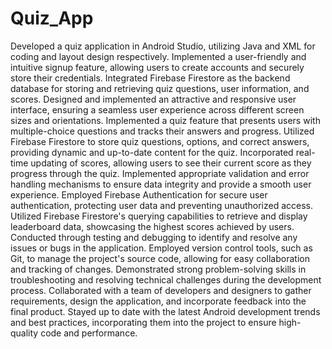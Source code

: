 # Quiz_App

Developed a quiz application in Android Studio, utilizing Java and XML for coding and layout design respectively.
Implemented a user-friendly and intuitive signup feature, allowing users to create accounts and securely store their credentials.
Integrated Firebase Firestore as the backend database for storing and retrieving quiz questions, user information, and scores.
Designed and implemented an attractive and responsive user interface, ensuring a seamless user experience across different screen sizes and orientations.
Implemented a quiz feature that presents users with multiple-choice questions and tracks their answers and progress.
Utilized Firebase Firestore to store quiz questions, options, and correct answers, providing dynamic and up-to-date content for the quiz.
Incorporated real-time updating of scores, allowing users to see their current score as they progress through the quiz.
Implemented appropriate validation and error handling mechanisms to ensure data integrity and provide a smooth user experience.
Employed Firebase Authentication for secure user authentication, protecting user data and preventing unauthorized access.
Utilized Firebase Firestore's querying capabilities to retrieve and display leaderboard data, showcasing the highest scores achieved by users.
Conducted through testing and debugging to identify and resolve any issues or bugs in the application.
Employed version control tools, such as Git, to manage the project's source code, allowing for easy collaboration and tracking of changes.
Demonstrated strong problem-solving skills in troubleshooting and resolving technical challenges during the development process.
Collaborated with a team of developers and designers to gather requirements, design the application, and incorporate feedback into the final product.
Stayed up to date with the latest Android development trends and best practices, incorporating them into the project to ensure high-quality code and performance.
